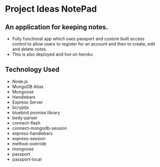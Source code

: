 # Project Ideas NotePad

## An application for keeping notes.
- Fully functional app which uses passport and custom built access control to allow users to register for an account and then to create, edit and delete notes.
- This is also deployed and live on heroku

## Technology Used
- Node.js
- MongoDB Atlas
- Mongoose
- Handlebars
- Express Server
- bcryptjs
- bluebird promise library
- body-parser
- connect-flash
- connect-mongodb-session
- express-handlebars
- express-session
- method-override
- mongoose
- passport
- passport-local
